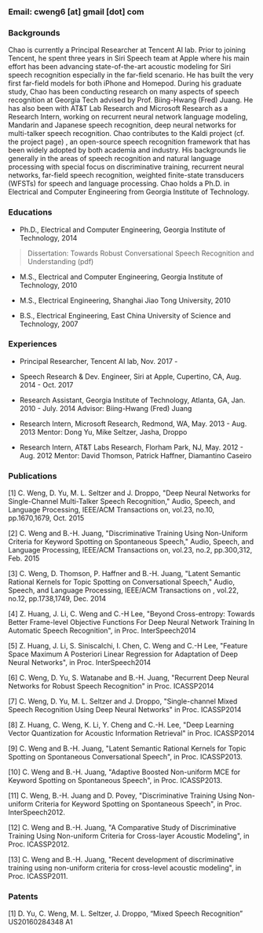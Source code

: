 
### Email: cweng6 [at] gmail [dot] com

### Backgrounds

Chao is currently a Principal Researcher at Tencent AI lab. Prior to joining Tencent, he spent three years in Siri Speech team at Apple where his main effort has been advancing state-of-the-art acoustic modeling for Siri speech recognition especially in the far-field scenario. He has built the very first far-field models for both iPhone and Homepod. During his graduate study, Chao has been conducting research on many aspects of speech recognition at Georgia Tech advised by Prof. Biing-Hwang (Fred) Juang. He has also been with AT&T Lab Research and Microsoft Research as a Research Intern, working on recurrent neural network language modeling, Mandarin and Japanese speech recognition, deep neural networks for multi-talker speech recognition. Chao contributes to the Kaldi project (cf. the project page) , an open-source speech recognition framework that has been widely adopted by both academia and industry. His backgrounds lie generally in the areas of speech recognition and natural language processing with special focus on discriminative training, recurrent neural networks, far-field speech recognition, weighted finite-state transducers (WFSTs) for speech and language processing. Chao holds a Ph.D. in Electrical and Computer Engineering from Georgia Institute of Technology.

### Educations

- Ph.D., Electrical and Computer Engineering, Georgia Institute of Technology, 2014
> Dissertation: Towards Robust Conversational Speech Recognition and Understanding (pdf)

- M.S., Electrical and Computer Engineering, Georgia Institute of Technology, 2010
- M.S., Electrical Engineering, Shanghai Jiao Tong University, 2010

- B.S., Electrical Engineering, East China University of Science and Technology, 2007

### Experiences 

- Principal Researcher, Tencent AI lab, Nov. 2017 - 

- Speech Research & Dev. Engineer, Siri at Apple, Cupertino, CA, Aug. 2014 - Oct. 2017

- Research Assistant, Georgia Institute of Technology, Atlanta, GA,  Jan. 2010 - July. 2014
Advisor: Biing-Hwang (Fred) Juang

- Research Intern, Microsoft Research, Redmond, WA,  May. 2013 - Aug. 2013
Mentor: Dong Yu, Mike Seltzer, Jasha, Droppo

- Research Intern, AT&T Labs Research, Florham Park, NJ,  May. 2012 - Aug. 2012
Mentor: David Thomson, Patrick Haffner, Diamantino Caseiro

### Publications

[1] C. Weng, D. Yu, M. L. Seltzer and J. Droppo, "Deep Neural Networks for Single-Channel Multi-Talker Speech Recognition," Audio, Speech, and Language Processing, IEEE/ACM Transactions on, vol.23, no.10, pp.1670,1679, Oct. 2015 

[2] C. Weng and B.-H. Juang, "Discriminative Training Using Non-Uniform Criteria for Keyword Spotting on Spontaneous Speech," Audio, Speech, and Language Processing, IEEE/ACM Transactions on, vol.23, no.2, pp.300,312, Feb. 2015

[3] C. Weng, D. Thomson, P. Haffner and B.-H. Juang, "Latent Semantic Rational Kernels for Topic Spotting on Conversational Speech," Audio, Speech, and Language Processing, IEEE/ACM Transactions on , vol.22, no.12, pp.1738,1749, Dec. 2014

[4] Z. Huang, J. Li, C. Weng and C.-H Lee, "Beyond Cross-entropy: Towards Better Frame-level Objective Functions For Deep Neural Network Training In Automatic Speech Recognition", in Proc. InterSpeech2014

[5] Z. Huang, J. Li, S. Siniscalchi, I. Chen, C. Weng and C.-H Lee, "Feature Space Maximum A Posteriori Linear Regression for Adaptation of Deep Neural Networks", in Proc. InterSpeech2014

[6] C. Weng, D. Yu, S. Watanabe and B.-H. Juang, "Recurrent Deep Neural Networks for Robust Speech Recognition" in Proc. ICASSP2014 

[7] C. Weng, D. Yu, M. L. Seltzer and J. Droppo, "Single-channel Mixed Speech Recognition Using Deep Neural Networks" in Proc. ICASSP2014 

[8] Z. Huang, C. Weng, K. Li, Y. Cheng and C.-H. Lee, "Deep Learning Vector Quantization for Acoustic Information Retrieval" in Proc. ICASSP2014 

[9] C. Weng and B.-H. Juang, "Latent Semantic Rational Kernels for Topic Spotting on Spontaneous Conversational Speech", in Proc. ICASSP2013. 

[10] C. Weng and B.-H. Juang, "Adaptive Boosted Non-uniform MCE for Keyword Spotting on Spontaneous Speech", in Proc. ICASSP2013.

[11] C. Weng, B.-H. Juang and D. Povey, "Discriminative Training Using Non-uniform Criteria for Keyword Spotting on Spontaneous Speech", in Proc. InterSpeech2012.

[12] C. Weng and B.-H. Juang, "A Comparative Study of Discriminative Training Using Non-uniform Criteria for Cross-layer Acoustic Modeling", in Proc. ICASSP2012.

[13] C. Weng and B.-H. Juang, "Recent development of discriminative training using non-uniform criteria for cross-level acoustic modeling", in Proc. ICASSP2011.

### Patents
[1] D. Yu, C. Weng, M. L. Seltzer, J. Droppo, “Mixed Speech Recognition”  US20160284348 A1
